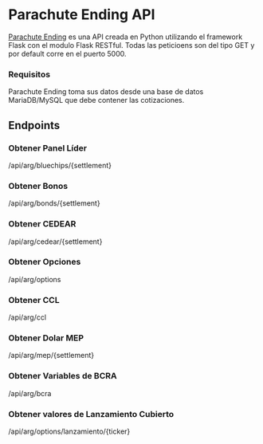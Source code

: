 # Parachute Ending API

[Parachute Ending](https://www.youtube.com/watch?v=3JJsq0GbpPg) es una API creada en Python utilizando el framework Flask con el modulo Flask RESTful. Todas las peticioens son del tipo GET y por default corre en el puerto 5000.

### Requisitos

Parachute Ending toma sus datos desde una base de datos MariaDB/MySQL que debe contener las cotizaciones. 

## Endpoints
### Obtener Panel Líder

/api/arg/bluechips/{settlement}

### Obtener Bonos

/api/arg/bonds/{settlement}

### Obtener CEDEAR

/api/arg/cedear/{settlement}

### Obtener Opciones

/api/arg/options



### Obtener CCL

/api/arg/ccl

### Obtener Dolar MEP

/api/arg/mep/{settlement}

### Obtener Variables de BCRA

/api/arg/bcra

### Obtener valores de Lanzamiento Cubierto

/api/arg/options/lanzamiento/{ticker}
